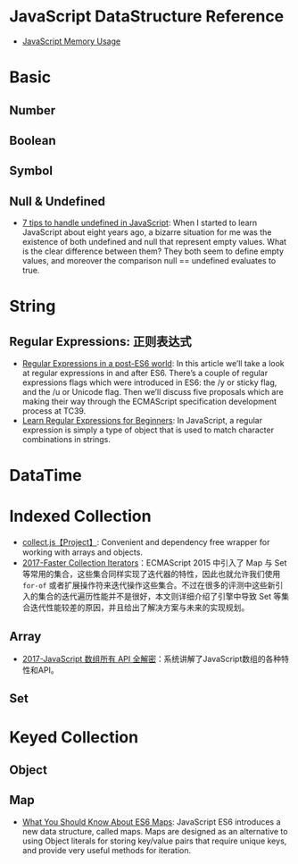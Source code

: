 
# JavaScript DataStructure Reference
- [JavaScript Memory Usage](https://roman01la.github.io/js-memory-usage/)

# Basic
## Number
## Boolean
## Symbol
## Null & Undefined
- [7 tips to handle undefined in JavaScript](https://rainsoft.io/7-tips-to-handle-undefined-in-javascript/): When I started to learn JavaScript about eight years ago, a bizarre situation for me was the existence of both undefined and null that represent empty values. What is the clear difference between them? They both seem to define empty values, and moreover the comparison null == undefined evaluates to true.
# String
## Regular Expressions: 正则表达式
- [Regular Expressions in a post-ES6 world](https://ponyfoo.com/articles/regular-expressions-post-es6): In this article we’ll take a look at regular expressions in and after ES6. There’s a couple of regular expressions flags which were introduced in ES6: the /y or sticky flag, and the /u or Unicode flag. Then we’ll discuss five proposals which are making their way through the ECMAScript specification development process at TC39.
- [Learn Regular Expressions for Beginners](https://hackernoon.com/javascript-learn-regular-expressions-for-beginners-bb6107015d91): In JavaScript, a regular expression is simply a type of object that is used to match character combinations in strings.


# DataTime

# Indexed Collection

- [collect.js【Project】](https://github.com/ecrmnn/collect.js): Convenient and dependency free wrapper for working with arrays and objects.
- [2017-Faster Collection Iterators](http://benediktmeurer.de/2017/07/14/faster-collection-iterators/)：ECMAScript 2015 中引入了 Map 与 Set 等常用的集合，这些集合同样实现了迭代器的特性，因此也就允许我们使用 `for-of` 或者扩展操作符来迭代操作这些集合。不过在很多的评测中这些新引入的集合的迭代遍历性能并不是很好，本文则详细介绍了引擎中导致 Set 等集合迭代性能较差的原因，并且给出了解决方案与未来的实现规划。

## Array
- [2017-JavaScript 数组所有 API 全解密](https://parg.co/bgq)：系统讲解了JavaScript数组的各种特性和API。

## Set

# Keyed Collection

## Object

## Map
- [What You Should Know About ES6 Maps](https://hackernoon.com/what-you-should-know-about-es6-maps-dc66af6b9a1e#.w282eacyx): JavaScript ES6 introduces a new data structure, called maps. Maps are designed as an alternative to using Object literals for storing key/value pairs that require unique keys, and provide very useful methods for iteration.


